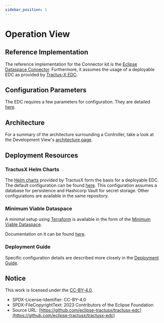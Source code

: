 ```yaml
---
sidebar_position: 1
---
```


# Operation View

## Reference Implementation

The reference implementation for the Connector kit is the  [Eclipse Dataspace Connector](https://github.com/eclipse-edc/Connector).
Furthermore, it assumes the usage of a deployable EDC as provided by [Tractus-X EDC](https://github.com/eclipse-tractusx/tractusx-edc).

## Configuration Parameters

The EDC requires a few parameters for configuration.
They are detailed [here](https://github.com/eclipse-tractusx/tractusx-edc/tree/main/charts/tractusx-connector#configure-the-chart).

## Architecture

For a summary of the architecture surrounding a Controller, take a look at the Development View's [architecture page](../Development%20View/architecture.md).

## Deployment Resources

### TractusX Helm Charts

The [Helm charts](https://helm.sh/docs/) provided by TractusX form the basis for a deployable EDC.
The default configuration can be found [here](https://github.com/eclipse-tractusx/tractusx-edc/blob/main/charts/README.md).
This configuration assumes a database for persistence and Hashicorp Vault for secret storage.
Other configurations are available in the same repository.

### Minimum Viable Dataspace

A minimal setup using [Terraform](https://developer.hashicorp.com/terraform) is available in the form of the
[Minimum Viable Dataspace](https://github.com/eclipse-edc/MinimumViableDataspace).

Documentation on it can be found [here](https://eclipse-edc.github.io/docs/#/submodule/MinimumViableDataspace/).

### Deployment Guide

Specific configuration details are described more closely in the
[Deployment Guide](https://eclipse-tractusx.github.io/docs/tutorials/e2e/connect/deployComponents/).

## Notice

This work is licensed under the [CC-BY-4.0](https://creativecommons.org/licenses/by/4.0/legalcode).

- SPDX-License-Identifier: CC-BY-4.0
- SPDX-FileCopyrightText: 2023 Contributors of the Eclipse Foundation
- Source URL: [https://github.com/eclipse-tractusx/tractusx-edc](https://github.com/eclipse-tractusx/tractusx-edc)
